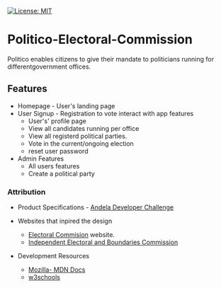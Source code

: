 [![License: MIT](https://img.shields.io/badge/License-MIT-yellow.svg)](https://opensource.org/licenses/MIT)
# Politico-Electoral-Commission
Politico enables citizens to  give their mandate to politicians running for differentgovernment offices.

## Features

* Homepage - User's landing page
* User Signup - Registration to vote interact with app features
  * User's' profile page
  * View all candidates running per office
  * View all registerd political parties.
  * Vote in the current/ongoing election
  * reset user password
* Admin Features
  * All users features
  * Create a political party



### Attribution
* Product Specifications - [Andela Developer Challenge ](https://drive.google.com/file/d/1h_UIO7jP1wyaSfOSHMzRByFyL6dpFsYj/view)
* Websites that inpired the design
  * [Electoral Commision](https://www.electoralcommission.org.uk/) website.
  * [Independent Electoral and Boundaries Commission](https://wwww.iebc.or.ke)

* Development Resources
  * [Mozilla- MDN Docs](https://developer.mozilla.org/en-US/docs/Learn)
  * [w3schools](https://www.w3schools.com/)

